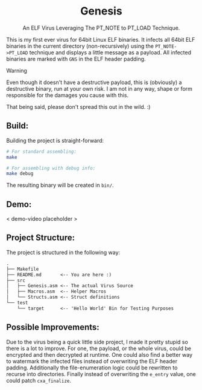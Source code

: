 <h1 align=center>Genesis</h1>
<p align=center>An ELF Virus Leveraging The PT_NOTE to PT_LOAD Technique.</p>

This is my first ever virus for 64bit Linux ELF binaries. It infects all 
64bit ELF binaries in the current directory (non-recursively) using the 
`PT_NOTE->PT_LOAD` technique and displays a little message as a payload. 
All infected binaries are marked with `GNS` in the ELF header padding.

> [!WARNING]
> Even though it doesn't have a destructive payload, this is (obviously) 
> a destructive binary, run at your own risk. I am not in any way, shape 
> or form responsible for the damages you cause with this.
>
> That being said, please don't spread this out in the wild. :)

## Build:

Building the project is straight-forward:

```sh
# For standard assembling:
make

# For assembling with debug info:
make debug
```

The resulting binary will be created in `bin/`.

## Demo:

\< demo-video placeholder \>

## Project Structure:

The project is structured in the following way:

```txt
.
├── Makefile
├── README.md       <-- You are here :)
├── src
│   ├── Genesis.asm <-- The actual Virus Source
│   ├── Macros.asm  <-- Helper Macros
│   └── Structs.asm <-- Struct definitions
└── test
    └── target      <-- 'Hello World' Bin for Testing Purposes
```

## Possible Improvements:

Due to the virus being a quick little side project, I made it pretty stupid so
there is a lot to improve. For one, the payload, or the whole virus, could be 
encrypted and then decrypted at runtime. One could also find a better way to 
watermark the infected files instead of overwriting the ELF header padding.
Additionally the file-enumeration logic could be rewritten to recurse into 
directories. Finally instead of overwriting the `e_entry` value, one could patch 
`cxa_finalize`.
